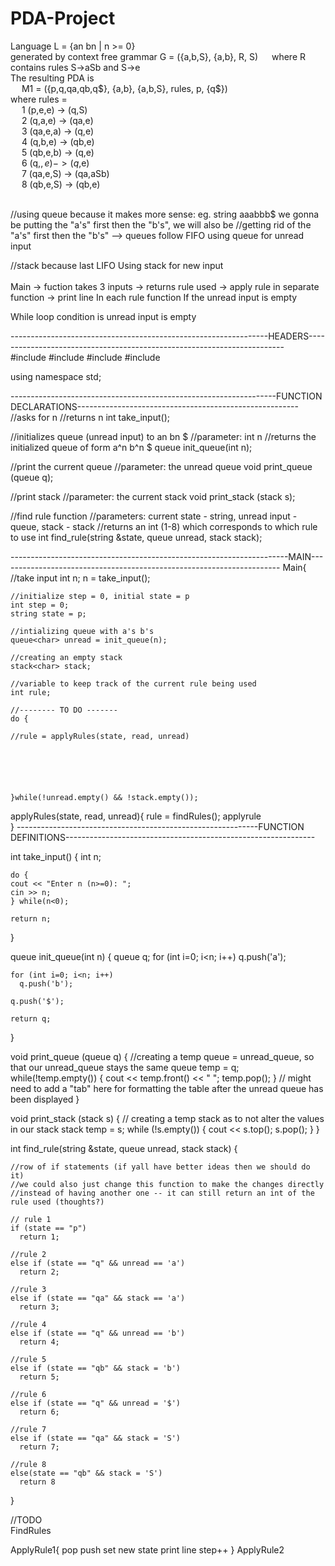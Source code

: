 # PDA-Project

Language L = {an bn | n >= 0} <br>
generated by context free grammar G = ({a,b,S}, {a,b}, R, S)
&emsp;  where R contains rules S->aSb and S->e <br>
The resulting PDA is <br>
&emsp;  M1 = ({p,q,qa,qb,q$}, {a,b}, {a,b,S}, rules, p, {q$}) <br>
  where rules = <br>
  &emsp;    1 (p,e,e)  -> (q,S) <br>
&emsp;      2 (q,a,e)  -> (qa,e) <br>
&emsp;      3 (qa,e,a) -> (q,e) <br>
&emsp;      4 (q,b,e)  -> (qb,e) <br>
&emsp;      5 (qb,e,b) -> (q,e) <br>
&emsp;      6 (q,$,e)  -> (q$,e) <br>
&emsp;      7 (qa,e,S) -> (qa,aSb) <br>
&emsp;      8 (qb,e,S) -> (qb,e) <br>

<br>
//using queue because it makes more sense: eg. string aaabbb$ we gonna be putting the "a's" first then the "b's", we will also be
//getting rid of the "a's" first then the "b's" --> queues follow FIFO
using queue for unread input 

//stack because last LIFO
Using stack for new input
<br> <br>
Main -> fuction takes 3 inputs -> returns rule used -> apply rule in separate function -> print line
In each rule function 
  If the unread input is empty
  
  While loop condition is unread input is empty
  
  ----------------------------------------------------------------HEADERS------------------------------------------------------------------------
  <br>
  #include <iostream>
  #include <string>
  #include <queue>
  #include <stack>
  
  using namespace std;
  
  ------------------------------------------------------------------FUNCTION DECLARATIONS-------------------------------------------------------
  //asks for n
  //returns n
  int take_input();
  
  //initializes queue (unread input) to an bn $
  //parameter: int n
  //returns the initialized queue of form a^n b^n $
  queue<char> init_queue(int n);
  
  //print the current queue
  //parameter: the unread queue
  void print_queue (queue<char> q);
  
  //print stack
  //parameter: the current stack
  void print_stack (stack<char> s);
  
  //find rule function
  //parameters: current state - string, unread input - queue, stack - stack
  //returns an int (1-8) which corresponds to which rule to use
  int find_rule(string &state, queue<char> unread, stack<char> stack);
  

  ---------------------------------------------------------------------MAIN----------------------------------------------------------------------
  Main{
    //take input
    int n;
    n = take_input();
    
    //initialize step = 0, initial state = p
    int step = 0;
    string state = p;
    
    //intializing queue with a's b's
    queue<char> unread = init_queue(n);
    
    //creating an empty stack
    stack<char> stack;
    
    //variable to keep track of the current rule being used
    int rule;
  
    //-------- TO DO -------
    do {
  
    //rule = applyRules(state, read, unread)

    
  
  
  
  
    }while(!unread.empty() && !stack.empty());
  
  
  applyRules(state, read, unread){
      rule = findRules();
      applyrule   
  }
  ------------------------------------------------------------FUNCTION DEFINITIONS--------------------------------------------------------------
  
  int take_input()
  {
    int n;
    
    do {
    cout << "Enter n (n>=0): ";
    cin >> n;
    } while(n<0);
    
    return n;
  }
  
  queue<char> init_queue(int n)
  {
    queue<char> q;
    for (int i=0; i<n; i++)
      q.push('a');
    
    for (int i=0; i<n; i++)
      q.push('b');

    q.push('$');
  
    return q;
  }
  
  void print_queue (queue<char> q)
  {
    //creating a temp queue = unread_queue, so that our unread_queue stays the same
    queue<char> temp = q;
    while(!temp.empty())
    {
      cout << temp.front() << " ";
      temp.pop();
    }
    // might need to add a "tab" here for formatting the table after the unread queue has been displayed
  }
  
  void print_stack (stack<char> s)
  {
    // creating a temp stack as to not alter the values in our stack
    stack<char> temp = s;
    while (!s.empty())
    {
      cout << s.top();
      s.pop();
    }
  }
  
  int find_rule(string &state, queue<char> unread, stack<char> stack)
  {
  
    //row of if statements (if yall have better ideas then we should do it)
    //we could also just change this function to make the changes directly
    //instead of having another one -- it can still return an int of the rule used (thoughts?)

    // rule 1
    if (state == "p")
      return 1;
  
    //rule 2
    else if (state == "q" && unread == 'a')
      return 2;
  
    //rule 3
    else if (state == "qa" && stack == 'a')
      return 3;
   
    //rule 4
    else if (state == "q" && unread == 'b')
      return 4;
  
    //rule 5
    else if (state == "qb" && stack = 'b')
      return 5;
  
    //rule 6
    else if (state == "q" && unread = '$')
      return 6;
    
    //rule 7
    else if (state == "qa" && stack = 'S')
      return 7;
  
    //rule 8
    else(state == "qb" && stack = 'S')
      return 8
  }
  
  
//TODO  
  FindRules
  
  ApplyRule1{
    pop
    push 
    set new state
    print line
    step++
  }
  ApplyRule2
  
  
  
  
